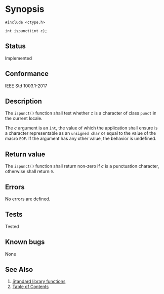 # Synopsis

`#include <ctype.h>`

`int ispunct(int c);`

## Status

Implemented

## Conformance

IEEE Std 1003.1-2017

## Description

The `ispunct()` function shall test whether _c_ is a character of class `punct` in the current locale.

The _c_ argument is an `int`, the value of which the application shall ensure is a character representable as an
`unsigned char` or equal to the value of the macro `EOF`. If the argument has any other value, the behavior is
undefined.

## Return value

The `ispunct()` function shall return non-zero if _c_ is a punctuation character, otherwise shall return `0`.

## Errors

No errors are defined.

## Tests

Tested

## Known bugs

None

## See Also

1. [Standard library functions](../README.md)
2. [Table of Contents](../../../README.md)

